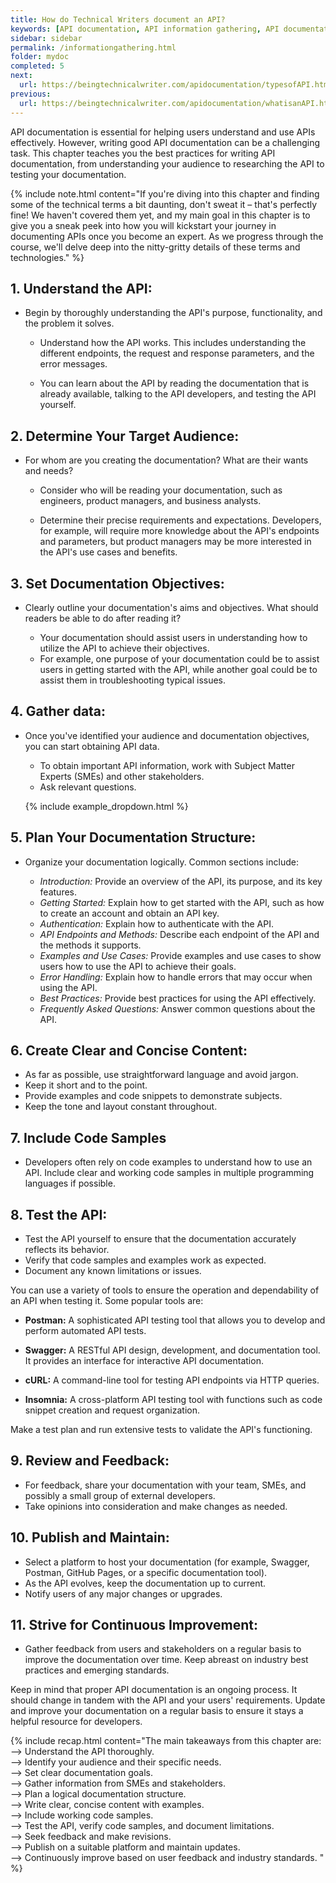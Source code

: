 ```yaml
---
title: How do Technical Writers document an API?
keywords: [API documentation, API information gathering, API documentation best practices, API documentation tools, API documentation planning, API documentation structure, API documentation writing, API documentation testing, API documentation review, API documentation publishing, API documentation maintenance, API documentation improvement, Writing API documentation, Understanding API, Identifying target audience, Documentation goals, Gathering API information, Organizing documentation structure, Writing clear content, Including code samples, Testing API documentation, Seeking feedback on documentation, Publishing API documentation, Maintaining API documentation, Continuous improvement in documentation, Technical writing for APIs, API documentation platforms, Effective API documentation, User-friendly API documentation]
sidebar: sidebar
permalink: /informationgathering.html
folder: mydoc
completed: 5
next:
  url: https://beingtechnicalwriter.com/apidocumentation/typesofAPI.html
previous:
  url: https://beingtechnicalwriter.com/apidocumentation/whatisanAPI.html
---
```


API documentation is essential for helping users understand and use APIs effectively. However, writing good API documentation can be a challenging task. This chapter teaches you the best practices for writing API documentation, from understanding your audience to researching the API to testing your documentation.

{% include note.html content="If you're diving into this chapter and finding some of the technical terms a bit daunting, don't sweat it – that's perfectly fine! We haven't covered them yet, and my main goal in this chapter is to give you a sneak peek into how you will kickstart your journey in documenting APIs once you become an expert. As we progress through the course, we'll delve deep into the nitty-gritty details of these terms and technologies." %}

## 1. Understand the API: 

* Begin by thoroughly understanding the API's purpose, functionality, and the problem it solves. 

    - Understand how the API works. This includes understanding the different endpoints, the request and response parameters, and the error messages. 
    
    - You can learn about the API by reading the documentation that is already available, talking to the API developers, and testing the API yourself.

## 2. Determine Your Target Audience: 

* For whom are you creating the documentation? What are their wants and needs?

    - Consider who will be reading your documentation, such as engineers, product managers, and business analysts.
    
    - Determine their precise requirements and expectations. Developers, for example, will require more knowledge about the API's endpoints and parameters, but product managers may be more interested in the API's use cases and benefits.

## 3. Set Documentation Objectives:

* Clearly outline your documentation's aims and objectives. What should readers be able to do after reading it?

    - Your documentation should assist users in understanding how to utilize the API to achieve their objectives.
    - For example, one purpose of your documentation could be to assist users in getting started with the API, while another goal could be to assist them in troubleshooting typical issues.

## 4. Gather data: 

* Once you've identified your audience and documentation objectives, you can start obtaining API data.

    - To obtain important API information, work with Subject Matter Experts (SMEs) and other stakeholders.
    - Ask relevant questions.

    {% include example_dropdown.html %}

## 5. Plan Your Documentation Structure:

* Organize your documentation logically. Common sections include:

    - *Introduction:* Provide an overview of the API, its purpose, and its key features.
    - *Getting Started:* Explain how to get started with the API, such as how to create an account and obtain an API key.
    - *Authentication:* Explain how to authenticate with the API.
    - *API Endpoints and Methods:* Describe each endpoint of the API and the methods it supports.
    - *Examples and Use Cases:* Provide examples and use cases to show users how to use the API to achieve their goals.
    - *Error Handling:* Explain how to handle errors that may occur when using the API.
    - *Best Practices:* Provide best practices for using the API effectively.
    - *Frequently Asked Questions:* Answer common questions about the API.

## 6. Create Clear and Concise Content:

* As far as possible, use straightforward language and avoid jargon.
* Keep it short and to the point.
* Provide examples and code snippets to demonstrate subjects.
* Keep the tone and layout constant throughout.


## 7. Include Code Samples

* Developers often rely on code examples to understand how to use an API. Include clear and working code samples in multiple programming languages if possible.


## 8. Test the API:

* Test the API yourself to ensure that the documentation accurately reflects its behavior.
* Verify that code samples and examples work as expected.
* Document any known limitations or issues.

You can use a variety of tools to ensure the operation and dependability of an API when testing it. Some popular tools are:

- **Postman:** A sophisticated API testing tool that allows you to develop and perform automated API tests.

- **Swagger:** A RESTful API design, development, and documentation tool. It provides an interface for interactive API documentation.

- **cURL:** A command-line tool for testing API endpoints via HTTP queries.

- **Insomnia:** A cross-platform API testing tool with functions such as code snippet creation and request organization.

Make a test plan and run extensive tests to validate the API's functioning.


## 9. Review and Feedback:

* For feedback, share your documentation with your team, SMEs, and possibly a small group of external developers.
* Take opinions into consideration and make changes as needed.

## 10. Publish and Maintain:

* Select a platform to host your documentation (for example, Swagger, Postman, GitHub Pages, or a specific documentation tool).
* As the API evolves, keep the documentation up to current.
* Notify users of any major changes or upgrades.

## 11. Strive for Continuous Improvement:

* Gather feedback from users and stakeholders on a regular basis to improve the documentation over time. Keep abreast on industry best practices and emerging standards.

Keep in mind that proper API documentation is an ongoing process. It should change in tandem with the API and your users' requirements. Update and improve your documentation on a regular basis to ensure it stays a helpful resource for developers.

{% include recap.html content="The main takeaways from this chapter are:
<br>
--> Understand the API thoroughly.
<br>
--> Identify your audience and their specific needs.
<br>
--> Set clear documentation goals.
<br>
--> Gather information from SMEs and stakeholders.
<br>
--> Plan a logical documentation structure.
<br>
--> Write clear, concise content with examples.
<br>
--> Include working code samples.
<br>
--> Test the API, verify code samples, and document limitations.
<br>
--> Seek feedback and make revisions.
<br>
--> Publish on a suitable platform and maintain updates.
<br>
--> Continuously improve based on user feedback and industry standards.
" %}